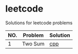 # leetcode
Solutions for leetcode problems

| NO. | Problem | Solution |
|-----|---------|----------|
| 1 | Two Sum | [cpp](./TwoSum/sol1.cpp) |
